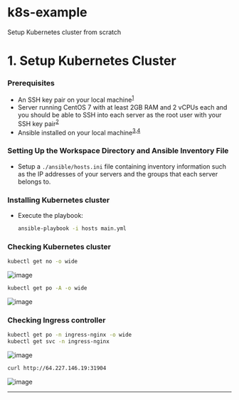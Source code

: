 # k8s-example
Setup Kubernetes cluster from scratch

# 1. Setup Kubernetes Cluster

### Prerequisites
* An SSH key pair on your local machine<sup>[1]</sup>
* Server running CentOS 7 with at least 2GB RAM and 2 vCPUs each and you should be able to SSH into each server as the root user with your SSH key pair<sup>[2]</sup>
* Ansible installed on your local machine<sup>[3],[4]</sup>

### Setting Up the Workspace Directory and Ansible Inventory File
* Setup a `./ansible/hosts.ini` file containing inventory information such as the IP addresses of your servers and the groups that each server belongs to.

### Installing Kubernetes cluster
* Execute the playbook:
    ```bash
    ansible-playbook -i hosts main.yml
    ```

### Checking Kubernetes cluster
```bash
kubectl get no -o wide
```
![image](https://user-images.githubusercontent.com/44951703/215588828-364b248f-26e6-4418-9e6a-c5a83593ce0e.png)

```bash
kubectl get po -A -o wide
```
![image](https://user-images.githubusercontent.com/44951703/215588982-e5fdd81b-04ed-4dc8-a496-ed84bb73a6bc.png)

### Checking Ingress controller
```bash
kubectl get po -n ingress-nginx -o wide
kubectl get svc -n ingress-nginx
```
![image](https://user-images.githubusercontent.com/44951703/215589953-065b92d5-4f40-4e88-b9b3-10a88376f423.png)

```bash
curl http://64.227.146.19:31904
```
![image](https://user-images.githubusercontent.com/44951703/215590958-07459d3e-a309-4d58-90d2-39605bac89de.png)




---
[1]: https://https://www.digitalocean.com/community/tutorials/ssh-essentials-working-with-ssh-servers-clients-and-keys#generating-and-working-with-ssh-keys
[2]: https://www.digitalocean.com/community/tutorials/how-to-set-up-ssh-keys-on-centos7
[3]: https://docs.ansible.com/ansible/latest/installation_guide/intro_installation.html#installing-the-control-machine
[4]: https://phoenixnap.com/kb/install-ansible-on-windows

